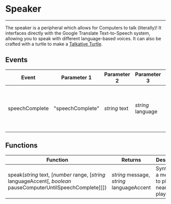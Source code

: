 # Speaker

---

The speaker is a peripheral which allows for Computers to talk (literally)! It interfaces directly with the Google Translate Text-to-Speech system, allowing you to speak with different language-based voices. It can also be crafted with a turtle to make a [Talkative Turtle](/turtle_upgrades/talkative_turtle/).

## Events
| Event | Parameter 1 | Parameter 2 | Parameter 3 | Description |
|-------|-------------|-------------|-------------|-------------|
|speechComplete|"speechComplete"|_string_ text|_string_ language|This event is fired after the Text-to-Speech system is finished speaking|

## Functions
| Function | Returns | Description |
|----------|---------|-------------|
|speak(_string_ text, [_number_ range, [_string_ languageAccent[, _boolean_ pauseComputerUntilSpeechComplete]]])|_string_ message, _string_ languageAccent|Synthesizes a message to play to nearby players|